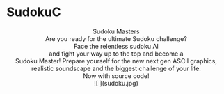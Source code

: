 # SudokuC

<p align="center">
Sudoku Masters <br />
Are you ready for the ultimate Sudoku challenge?<br />
Face the relentless sudoku AI<br />
and fight your way up to the top and become a<br />
Sudoku Master!
Prepare yourself for the new next gen ASCII graphics,<br />
realistic soundscape and the biggest challenge of your life.<br />
Now with source code!<br />
![ ](sudoku.jpg) 
</p>

